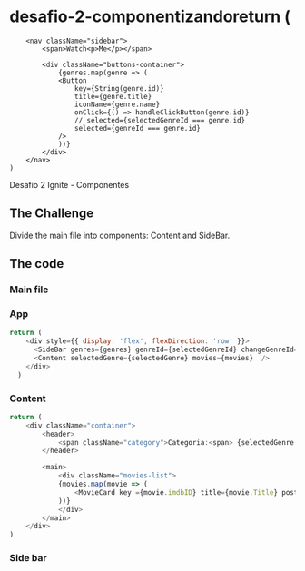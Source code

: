 # desafio-2-componentizandoreturn (
		<nav className="sidebar">
			<span>Watch<p>Me</p></span>

			<div className="buttons-container">
				{genres.map(genre => (
				<Button
					key={String(genre.id)}
					title={genre.title}
					iconName={genre.name}
					onClick={() => handleClickButton(genre.id)}
					// selected={selectedGenreId === genre.id}
					selected={genreId === genre.id}
				/>
				))}
			</div>
		</nav>
	)
Desafio 2 Ignite - Componentes

## The Challenge
Divide the main file into components: Content and SideBar.

## The code
### Main file

### App
```javascript
return (
    <div style={{ display: 'flex', flexDirection: 'row' }}>      
      <SideBar genres={genres} genreId={selectedGenreId} changeGenreId={setSelectedGenreId} />
      <Content selectedGenre={selectedGenre} movies={movies}  />      
    </div>
  )
```

### Content
```javascript
return (
	<div className="container">
		<header>
			<span className="category">Categoria:<span> {selectedGenre.title}</span></span>
		</header>

		<main>
			<div className="movies-list">
			{movies.map(movie => (
				<MovieCard key ={movie.imdbID} title={movie.Title} poster={movie.Poster} runtime={movie.Runtime} rating={movie.Ratings[0].Value} />
			))}
			</div>
		</main>
	</div>
)
```

### Side bar
```javascript


```
